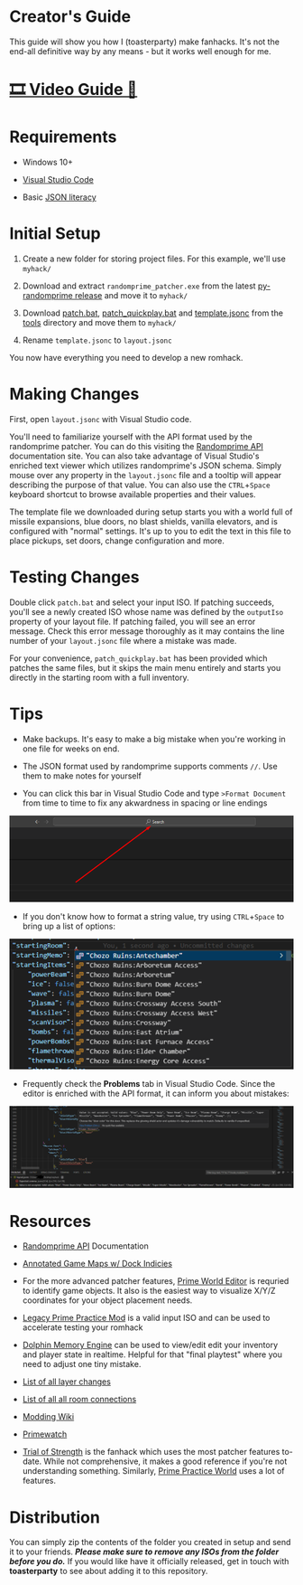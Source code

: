 # Creator's Guide

This guide will show you how I (toasterparty) make fanhacks. It's not the end-all definitive way by any means - but it works well enough for me.

# [🎞️ Video Guide 🎥](https://www.youtube.com/watch?v=vaLeWRAe9gs)

# Requirements

- Windows 10+

- [Visual Studio Code](https://code.visualstudio.com/)

- Basic [JSON literacy](https://www.digitalocean.com/community/tutorials/an-introduction-to-json)

# Initial Setup

1. Create a new folder for storing project files. For this example, we'll use `myhack/`

1. Download and extract `randomprime_patcher.exe` from the latest [py-randomprime release](https://github.com/randovania/py-randomprime/releases) and move it to `myhack/`

1. Download [patch.bat](../tools/patch.bat), [patch_quickplay.bat](../tools/patch_quickplay.bat) and [template.jsonc](../tools/template.jsonc) from the [tools](../tools/) directory and move them to `myhack/`

1. Rename `template.jsonc` to `layout.jsonc`

You now have everything you need to develop a new romhack.

# Making Changes

First, open `layout.jsonc` with Visual Studio code.

You'll need to familiarize yourself with the API format used by the randomprime patcher. You can do this visiting the [Randomprime API](https://toasterparty.github.io/randomprime/) documentation site. You can also take advantage of Visual Studio's enriched text viewer which utilizes randomprime's JSON schema. Simply mouse over any property in the `layout.jsonc` file and a tooltip will appear describing the purpose of that value. You can also use the `CTRL`+`Space` keyboard shortcut to browse available properties and their values.

The template file we downloaded during setup starts you with a world full of missile expansions, blue doors, no blast shields, vanilla elevators, and is configured with "normal" settings. It's up to you to edit the text in this file to place pickups, set doors, change configuration and more.

# Testing Changes

Double click `patch.bat` and select your input ISO. If patching succeeds, you'll see a newly created ISO whose name was defined by the `outputIso` property of your layout file. If patching failed, you will see an error message. Check this error message thoroughly as it may contains the line number of your `layout.jsonc` file where a mistake was made.

For your convenience, `patch_quickplay.bat` has been provided which patches the same files, but it skips the main menu entirely and starts you directly in the starting room with a full inventory.

# Tips

- Make backups. It's easy to make a big mistake when you're working in one file for weeks on end.

- The JSON format used by randomprime supports comments `//`. Use them to make notes for yourself

- You can click this bar in Visual Studio Code and type `>Format Document` from time to time to fix any akwardness in spacing or line endings

![Search Bar](./img/1.png)

- If you don't know how to format a string value, try using `CTRL`+`Space` to bring up a list of options:

![Enum](./img/2.png)

- Frequently check the **Problems** tab in Visual Studio Code. Since the editor is enriched with the API format, it can inform you about mistakes:

![Problems](./img/3.png)

# Resources

- [Randomprime API](https://toasterparty.github.io/randomprime/) Documentation

- [Annotated Game Maps w/ Dock Indicies](https://github.com/toasterparty/randomprime/blob/randovania/doc/door_indicies/readme.md)

- For the more advanced patcher features, [Prime World Editor](https://github.com/AxioDL/PrimeWorldEditor/releases) is requried to identify game objects. It also is the easiest way to visualize X/Y/Z coordinates for your object placement needs.

- [Legacy Prime Practice Mod](https://practice.metroidprime.run/) is a valid input ISO and can be used to accelerate testing your romhack

- [Dolphin Memory Engine](https://cdn.discordapp.com/attachments/897514087829897256/926669512315662436/DolphinMemEngine.7z) can be used to view/edit edit your inventory and player state in realtime. Helpful for that "final playtest" where you need to adjust one tiny mistake.

- [List of all layer changes](https://cdn.discordapp.com/attachments/897514087829897256/952809995651649576/layer_changers.txt)

- [List of all all room connections](https://cdn.discordapp.com/attachments/897514087829897256/954442920444981298/dock_connections.txt)

- [Modding Wiki](https://wiki.axiodl.com/w/index.php)

- [Primewatch](https://github.com/MetroidPrimeModding/primewatch2/releases)

- [Trial of Strength](https://github.com/toasterparty/metroid-prime-fanhacks/blob/main/hacks/Trial%20of%20Strength/layout.json) is the fanhack which uses the most patcher features to-date. While not comprehensive, it makes a good reference if you're not understanding something. Similarly, [Prime Practice World](https://github.com/toasterparty/prime-practice-world/blob/main/prime-practice-world.json) uses a lot of features.

# Distribution

You can simply zip the contents of the folder you created in setup and send it to your friends. ***Please make sure to remove any ISOs from the folder before you do.*** If you would like have it officially released, get in touch with **toasterparty** to see about adding it to this repository.
